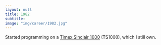 ```yaml
---
layout: null
title: 1982
subtitle:
image: "img/career/1982.jpg"
---
```

Started programming on a [Timex Sinclair 1000][1] (TS1000), which I still own.

[1]: http://en.wikipedia.org/wiki/Timex_Sinclair_1000
